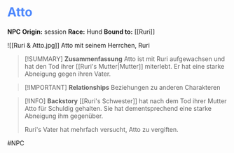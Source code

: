# <font color = 4d88fd>Atto</font>

**NPC**
**Origin:** session
**Race:** Hund
**Bound to:** [[Ruri]]

![[Ruri & Atto.jpg]]
Atto mit seinem Herrchen, Ruri

>[!SUMMARY] **Zusammenfassung**
>Atto ist mit Ruri aufgewachsen und hat den Tod ihrer [[Ruri's Mutter|Mutter]] miterlebt. Er hat eine starke Abneigung gegen ihren Vater.

>[!IMPORTANT] **Relationships**
>Beziehungen zu anderen Charakteren

>[!INFO] **Backstory**
>[[Ruri's Schwester]] hat nach dem Tod ihrer Mutter Atto für Schuldig gehalten. Sie hat dementsprechend eine starke Abneigung ihm gegenüber.
>
>Ruri's Vater hat mehrfach versucht, Atto zu vergiften.

#NPC